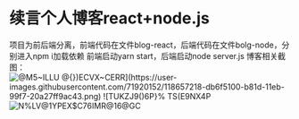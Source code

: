 # 续言个人博客react+node.js
项目为前后端分离，前端代码在文件blog-react，后端代码在文件bolg-node，分别进入npm i加载依赖
前端启动yarn start，后端启动node server.js
博客相关截图：![@M5~ILLU @{})ECVX~C$ERR](https://user-images.githubusercontent.com/71920152/118657218-db6f5100-b81d-11eb-99f7-20a27ff9ac43.png)
![T$UKZJ9()6P}% TS(E9NX4P](https://user-images.githubusercontent.com/71920152/118657237-e2965f00-b81d-11eb-914d-ddac5d760286.png)
![N%LV@1YPEX$C76IMR@16@GC](https://user-images.githubusercontent.com/71920152/118657258-e6c27c80-b81d-11eb-89d9-5e931826f3e1.png)



